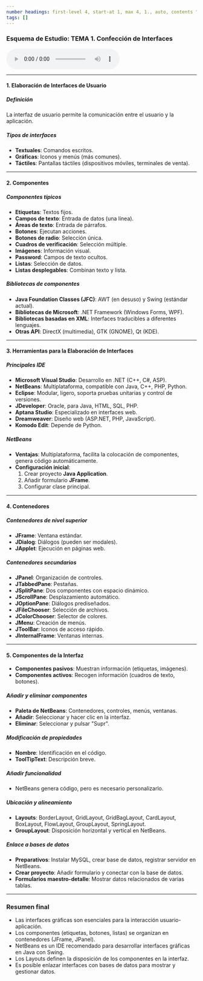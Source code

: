 ```yaml
---
number headings: first-level 4, start-at 1, max 4, 1., auto, contents ^toc, skip ^skipped
tags: []
---
```

### Esquema de Estudio: TEMA 1. Confección de Interfaces

![Lectura MP3](DAM/Desarrollo%20de%20Interfaces/Teoría/Lecturas/Lectura_Resumen_Tema_1.mp3)

---
#### 1. Elaboración de Interfaces de Usuario
##### Definición
La interfaz de usuario permite la comunicación entre el usuario y la aplicación.
##### Tipos de interfaces
- **Textuales**: Comandos escritos.
- **Gráficas**: Iconos y menús (más comunes).
- **Táctiles**: Pantallas táctiles (dispositivos móviles, terminales de venta).

---
#### 2. Componentes
##### Componentes típicos
- **Etiquetas**: Textos fijos.
- **Campos de texto**: Entrada de datos (una línea).
- **Áreas de texto**: Entrada de párrafos.
- **Botones**: Ejecutan acciones.
- **Botones de radio**: Selección única.
- **Cuadros de verificación**: Selección múltiple.
- **Imágenes**: Información visual.
- **Password**: Campos de texto ocultos.
- **Listas**: Selección de datos.
- **Listas desplegables**: Combinan texto y lista.
##### Bibliotecas de componentes
- **Java Foundation Classes (JFC)**: AWT (en desuso) y Swing (estándar actual).
- **Bibliotecas de Microsoft**: .NET Framework (Windows Forms, WPF).
- **Bibliotecas basadas en XML**: Interfaces traducibles a diferentes lenguajes.
- **Otras API**: DirectX (multimedia), GTK (GNOME), Qt (KDE).

---
#### 3. Herramientas para la Elaboración de Interfaces
##### Principales IDE
- **Microsoft Visual Studio**: Desarrollo en .NET (C++, C#, ASP).
- **NetBeans**: Multiplataforma, compatible con Java, C++, PHP, Python.
- **Eclipse**: Modular, ligero, soporta pruebas unitarias y control de versiones.
- **JDeveloper**: Oracle, para Java, HTML, SQL, PHP.
- **Aptana Studio**: Especializado en interfaces web.
- **Dreamweaver**: Diseño web (ASP.NET, PHP, JavaScript).
- **Komodo Edit**: Depende de Python.
##### NetBeans
- **Ventajas**: Multiplataforma, facilita la colocación de componentes, genera código automáticamente.
- **Configuración inicial**:
  1. Crear proyecto **Java Application**.
  2. Añadir formulario **JFrame**.
  3. Configurar clase principal.

---
#### 4. Contenedores
##### Contenedores de nivel superior
- **JFrame**: Ventana estándar.
- **JDialog**: Diálogos (pueden ser modales).
- **JApplet**: Ejecución en páginas web.

##### Contenedores secundarios
- **JPanel**: Organización de controles.
- **JTabbedPane**: Pestañas.
- **JSplitPane**: Dos componentes con espacio dinámico.
- **JScrollPane**: Desplazamiento automático.
- **JOptionPane**: Diálogos prediseñados.
- **JFileChooser**: Selección de archivos.
- **JColorChooser**: Selector de colores.
- **JMenu**: Creación de menús.
- **JToolBar**: Iconos de acceso rápido.
- **JInternalFrame**: Ventanas internas.

---
#### 5. Componentes de la Interfaz
- **Componentes pasivos**: Muestran información (etiquetas, imágenes).
- **Componentes activos**: Recogen información (cuadros de texto, botones).
##### Añadir y eliminar componentes
- **Paleta de NetBeans**: Contenedores, controles, menús, ventanas.
- **Añadir**: Seleccionar y hacer clic en la interfaz.
- **Eliminar**: Seleccionar y pulsar "Supr".
##### Modificación de propiedades
- **Nombre**: Identificación en el código.
- **ToolTipText**: Descripción breve.
##### Añadir funcionalidad
- NetBeans genera código, pero es necesario personalizarlo.
##### Ubicación y alineamiento
- **Layouts**: BorderLayout, GridLayout, GridBagLayout, CardLayout, BoxLayout, FlowLayout, GroupLayout, SpringLayout.
- **GroupLayout**: Disposición horizontal y vertical en NetBeans.
##### Enlace a bases de datos
- **Preparativos**: Instalar MySQL, crear base de datos, registrar servidor en NetBeans.
- **Crear proyecto**: Añadir formulario y conectar con la base de datos.
- **Formularios maestro-detalle**: Mostrar datos relacionados de varias tablas.

---
### Resumen final
- Las interfaces gráficas son esenciales para la interacción usuario-aplicación.
- Los componentes (etiquetas, botones, listas) se organizan en contenedores (JFrame, JPanel).
- NetBeans es un IDE recomendado para desarrollar interfaces gráficas en Java con Swing.
- Los Layouts definen la disposición de los componentes en la interfaz.
- Es posible enlazar interfaces con bases de datos para mostrar y gestionar datos.